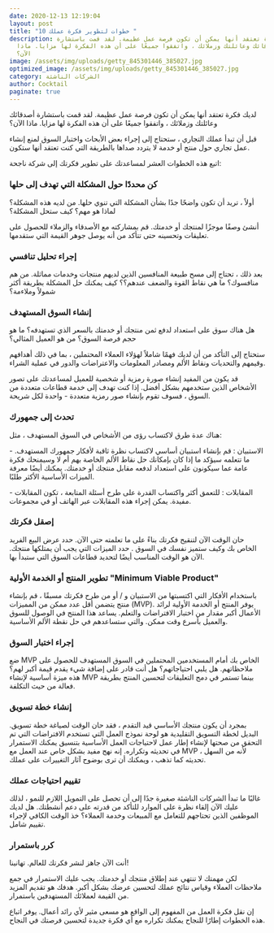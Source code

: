 ```yaml
---
date: 2020-12-13 12:19:04
layout: post
title: "10 خطوات لتطوير فكرة عملك "
description: لديك فكرة تعتقد أنها يمكن أن تكون فرصة عمل عظيمة. لقد قمت باستشارة
  أصدقائك وعائلتك وزملائك ، واتفقوا جميعًا على أن هذه الفكرة لها مزايا. ماذا
  الآن؟
image: /assets/img/uploads/getty_845301446_385027.jpg
optimized_image: /assets/img/uploads/getty_845301446_385027.jpg
category: الشركات الناشئة
author: Cocktail
paginate: true
---
```

لديك فكرة تعتقد أنها يمكن أن تكون فرصة عمل عظيمة. لقد قمت باستشارة أصدقائك وعائلتك وزملائك ، واتفقوا جميعًا على أن هذه الفكرة لها مزايا. ماذا الآن؟

قبل أن تبدأ عملك التجاري ، ستحتاج إلى إجراء بعض الأبحاث واختبار السوق لمنع إنشاء عمل تجاري حول منتج أو خدمة لا يتردد صداها بالطريقة التي كنت تعتقد أنها ستكون.

اتبع هذه الخطوات العشر لمساعدتك على تطوير فكرتك إلى شركة ناجحة:

### **كن محددًا حول المشكلة التي تهدف إلى حلها**

أولاً ، تريد أن تكون واضحًا جدًا بشأن المشكلة التي تنوي حلها. من لديه هذه المشكلة؟ لماذا هو مهم؟ كيف ستحل المشكلة؟

أنشئ وصفًا موجزًا ​​لمنتجك أو خدمتك. قم بمشاركته مع الأصدقاء والزملاء للحصول على تعليقات وتحسينه حتى تتأكد من أنه يوصل جوهر القيمة التي ستقدمها.

### **إجراء تحليل تنافسي**

بعد ذلك ، تحتاج إلى مسح طبيعة المنافسين الذين لديهم منتجات وخدمات مماثلة. من هم منافسوك؟ ما هي نقاط القوة والضعف عندهم؟؟ كيف يمكنك حل المشكلة بطريقة أكثر شمولاً وملاءمة؟

### **إنشاء السوق المستهدف**

هل هناك سوق على استعداد لدفع ثمن منتجك أو خدمتك بالسعر الذي تستهدفه؟ ما هو حجم فرصة السوق؟ من هو العميل المثالي؟

ستحتاج إلى التأكد من أن لديك فهمًا شاملاً لهؤلاء العملاء المحتملين ، بما في ذلك أهدافهم وقيمهم والتحديات ونقاط الألم ومصادر المعلومات والاعتراضات والدور في عملية الشراء.

قد يكون من المفيد إنشاء صورة رمزية أو شخصية للعميل لمساعدتك على تصور الأشخاص الذين ستخدمهم بشكل أفضل. إذا كنت تهدف إلى خدمة قطاعات متعددة من السوق ، فسوف تقوم بإنشاء صور رمزية متعددة - واحدة لكل شريحة.

### **تحدث إلى جمهورك**

هناك عدة طرق لاكتساب رؤى من الأشخاص في السوق المستهدف ، مثل:

\- الاستبيان : قم بإنشاء استبيان أساسي لاكتساب نظرة ثاقبة لأفكار جمهورك المستهدف. ما تتعلمه سيؤكد ما إذا كان بإمكانك حل نقاط الألم الخاصة بهم أم لا وسيمنحك فكرة عامة عما سيكونون على استعداد لدفعه مقابل منتجك أو خدمتك. يمكنك أيضًا معرفة الميزات الأساسية الأكثر طلبًا.

\- المقابلات : للتعمق أكثر واكتساب القدرة على طرح أسئلة المتابعة ، تكون المقابلات مفيدة. يمكن إجراء هذه المقابلات عبر الهاتف أو في مجموعات.

### **إصقل فكرتك**

حان الوقت الآن لتنقيح فكرتك بناءً على ما تعلمته حتى الآن. حدد عرض البيع الفريد الخاص بك وكيف ستميز نفسك في السوق . حدد الميزات التي يجب أن يمتلكها منتجك. الآن هو الوقت المناسب أيضًا لتحديد قطاعات السوق التي ستبدأ بها.

### **تطوير المنتج أو الخدمة الأولية "Minimum Viable Product"**

باستخدام الأفكار التي اكتسبتها من الاستبيان و / أو من طرح فكرتك مسبقًا ، قم بإنشاء منتج يتضمن أقل عدد ممكن من المميزات (MVP). يوفر المنتج أو الخدمة الأولية لرائد الأعمال أكبر مقدار من اختبار الافتراضات والتعلم. يساعد هذا المنتج في الوصول للسوق والعميل بأسرع وقت ممكن. والتي ستساعدهم في حل نقطة الألم الأساسية.

### **إجراء اختبار السوق**

ضع MVP الخاص بك أمام المستخدمين المحتملين في السوق المستهدف للحصول على ملاحظاتهم. هل يلبي احتياجاتهم؟ هل أنت قادر على إضافة شيء يقدم قيمة أكبر لهم؟ هذه ميزة أساسية لإنشاء MVP بينما تستمر في دمج التعليقات لتحسين المنتج بطريقة فعالة من حيث التكلفة.

### **إنشاء خطة تسويق**

بمجرد أن يكون منتجك الأساسي قيد التقدم ، فقد حان الوقت لصياغة خطة تسويق. البديل لخطة التسويق التقليدية هو لوحة نموذج العمل التي تستخدم الافتراضات التي تم التحقق من صحتها لإنشاء إطار عمل لاحتياجات العمل الأساسية بتنسيق يمكنك الاستمرار في تحديثه وتكراره. إنه نهج مفيد بشكل خاص عند العمل مع MVP ، لأنه من السهل تحديثه كما تذهب ، ويمكنك أن ترى بوضوح آثار التغييرات على عملك.

### **تقييم احتياجات عملك**

غالبًا ما تبدأ الشركات الناشئة صغيرة جدًا إلى أن تحصل على التمويل اللازم للنمو ، لذلك عليك الآن إلقاء نظرة على الموارد للتأكد من قدرته على دعم أنشطتك. هل لديك الموظفين الذين تحتاجهم للتعامل مع المبيعات وخدمة العملاء؟ خذ الوقت الكافي لإجراء تقييم شامل.

### **كرر باستمرار**

أنت الآن جاهز لنشر فكرتك للعالم. تهانينا!

لكن مهمتك لا تنتهي عند إطلاق منتجك أو خدمتك. يجب عليك الاستمرار في جمع ملاحظات العملاء وقياس نتائج عملك لتحسين عرضك بشكل أكبر. هدفك هو تقديم المزيد من القيمة لعملائك المستهدفين باستمرار.

إن نقل فكرة العمل من المفهوم إلى الواقع هو مسعى مثير لأي رائد أعمال. يوفر اتباع هذه الخطوات إطارًا للنجاح يمكنك تكراره مع أي فكرة جديدة لتحسين فرصتك في النجاح.